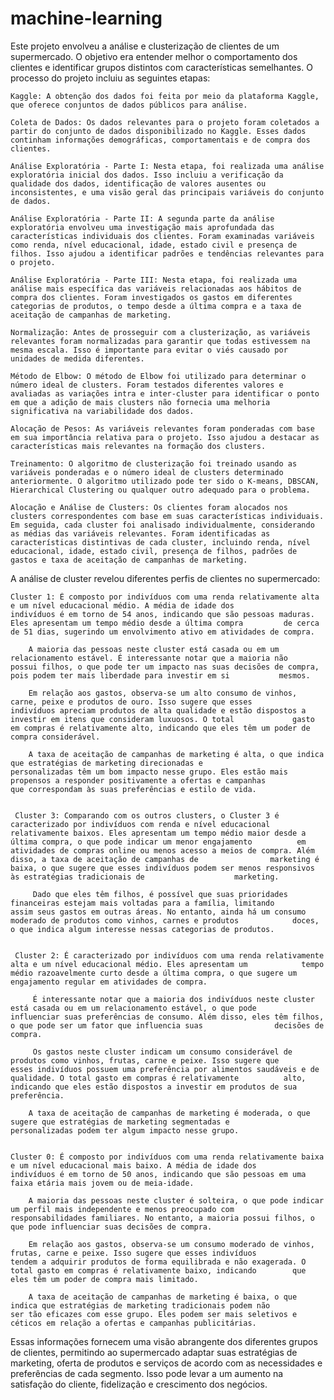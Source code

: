 # machine-learning
Este projeto envolveu a análise e clusterização de clientes de um supermercado. O objetivo era entender melhor o comportamento dos clientes e identificar grupos distintos com características semelhantes. O processo do projeto incluiu as seguintes etapas:


    Kaggle: A obtenção dos dados foi feita por meio da plataforma Kaggle, que oferece conjuntos de dados públicos para análise.

    Coleta de Dados: Os dados relevantes para o projeto foram coletados a partir do conjunto de dados disponibilizado no Kaggle. Esses dados continham informações demográficas, comportamentais e de compra dos clientes.

    Análise Exploratória - Parte I: Nesta etapa, foi realizada uma análise exploratória inicial dos dados. Isso incluiu a verificação da qualidade dos dados, identificação de valores ausentes ou inconsistentes, e uma visão geral das principais variáveis do conjunto de dados.

    Análise Exploratória - Parte II: A segunda parte da análise exploratória envolveu uma investigação mais aprofundada das características individuais dos clientes. Foram examinadas variáveis como renda, nível educacional, idade, estado civil e presença de filhos. Isso ajudou a identificar padrões e tendências relevantes para o projeto.

    Análise Exploratória - Parte III: Nesta etapa, foi realizada uma análise mais específica das variáveis relacionadas aos hábitos de compra dos clientes. Foram investigados os gastos em diferentes categorias de produtos, o tempo desde a última compra e a taxa de aceitação de campanhas de marketing.

    Normalização: Antes de prosseguir com a clusterização, as variáveis relevantes foram normalizadas para garantir que todas estivessem na mesma escala. Isso é importante para evitar o viés causado por unidades de medida diferentes.

    Método de Elbow: O método de Elbow foi utilizado para determinar o número ideal de clusters. Foram testados diferentes valores e avaliadas as variações intra e inter-cluster para identificar o ponto em que a adição de mais clusters não fornecia uma melhoria significativa na variabilidade dos dados.

    Alocação de Pesos: As variáveis relevantes foram ponderadas com base em sua importância relativa para o projeto. Isso ajudou a destacar as características mais relevantes na formação dos clusters.

    Treinamento: O algoritmo de clusterização foi treinado usando as variáveis ponderadas e o número ideal de clusters determinado anteriormente. O algoritmo utilizado pode ter sido o K-means, DBSCAN, Hierarchical Clustering ou qualquer outro adequado para o problema.

    Alocação e Análise de Clusters: Os clientes foram alocados nos clusters correspondentes com base em suas características individuais. Em seguida, cada cluster foi analisado individualmente, considerando as médias das variáveis relevantes. Foram identificadas as características distintivas de cada cluster, incluindo renda, nível educacional, idade, estado civil, presença de filhos, padrões de gastos e taxa de aceitação de campanhas de marketing.


A análise de cluster revelou diferentes perfis de clientes no supermercado:

    Cluster 1: É composto por indivíduos com uma renda relativamente alta e um nível educacional médio. A média de idade dos               indivíduos é em torno de 54 anos, indicando que são pessoas maduras. Eles apresentam um tempo médio desde a última compra         de cerca de 51 dias, sugerindo um envolvimento ativo em atividades de compra.
    
        A maioria das pessoas neste cluster está casada ou em um relacionamento estável. É interessante notar que a maioria não           possui filhos, o que pode ter um impacto nas suas decisões de compra, pois podem ter mais liberdade para investir em si           mesmos.

        Em relação aos gastos, observa-se um alto consumo de vinhos, carne, peixe e produtos de ouro. Isso sugere que esses               indivíduos apreciam produtos de alta qualidade e estão dispostos a investir em itens que consideram luxuosos. O total             gasto em compras é relativamente alto, indicando que eles têm um poder de compra considerável.
    
        A taxa de aceitação de campanhas de marketing é alta, o que indica que estratégias de marketing direcionadas e                     personalizadas têm um bom impacto nesse grupo. Eles estão mais propensos a responder positivamente a ofertas e campanhas           que correspondam às suas preferências e estilo de vida.
        
 
     Cluster 3: Comparando com os outros clusters, o Cluster 3 é caracterizado por indivíduos com renda e nível educacional                relativamente baixos. Eles apresentam um tempo médio maior desde a última compra, o que pode indicar um menor engajamento          em atividades de compras online ou menos acesso a meios de compra. Além disso, a taxa de aceitação de campanhas de                marketing é baixa, o que sugere que esses indivíduos podem ser menos responsivos às estratégias tradicionais de                    marketing.

         Dado que eles têm filhos, é possível que suas prioridades financeiras estejam mais voltadas para a família, limitando              assim seus gastos em outras áreas. No entanto, ainda há um consumo moderado de produtos como vinhos, carnes e produtos            doces, o que indica algum interesse nessas categorias de produtos.
       
              
     Cluster 2: É caracterizado por indivíduos com uma renda relativamente alta e um nível educacional médio. Eles apresentam um            tempo médio razoavelmente curto desde a última compra, o que sugere um engajamento regular em atividades de compra.
        
         É interessante notar que a maioria dos indivíduos neste cluster está casada ou em um relacionamento estável, o que pode            influenciar suas preferências de consumo. Além disso, eles têm filhos, o que pode ser um fator que influencia suas                decisões de compra.
         
         Os gastos neste cluster indicam um consumo considerável de produtos como vinhos, frutas, carne e peixe. Isso sugere que            esses indivíduos possuem uma preferência por alimentos saudáveis e de qualidade. O total gasto em compras é relativamente          alto, indicando que eles estão dispostos a investir em produtos de sua preferência.
        
        A taxa de aceitação de campanhas de marketing é moderada, o que sugere que estratégias de marketing segmentadas e                 personalizadas podem ter algum impacto nesse grupo.


    Cluster 0: É composto por indivíduos com uma renda relativamente baixa e um nível educacional mais baixo. A média de idade dos         indivíduos é em torno de 50 anos, indicando que são pessoas em uma faixa etária mais jovem ou de meia-idade.
   
        A maioria das pessoas neste cluster é solteira, o que pode indicar um perfil mais independente e menos preocupado com             responsabilidades familiares. No entanto, a maioria possui filhos, o que pode influenciar suas decisões de compra.

        Em relação aos gastos, observa-se um consumo moderado de vinhos, frutas, carne e peixe. Isso sugere que esses indivíduos          tendem a adquirir produtos de forma equilibrada e não exagerada. O total gasto em compras é relativamente baixo, indicando        que eles têm um poder de compra mais limitado.
    
        A taxa de aceitação de campanhas de marketing é baixa, o que indica que estratégias de marketing tradicionais podem não           ser tão eficazes com esse grupo. Eles podem ser mais seletivos e céticos em relação a ofertas e campanhas publicitárias.  
    
    
Essas informações fornecem uma visão abrangente dos diferentes grupos de clientes, permitindo ao supermercado adaptar suas estratégias de marketing, oferta de produtos e serviços de acordo com as necessidades e preferências de cada segmento. Isso pode levar a um aumento na satisfação do cliente, fidelização e crescimento dos negócios.
